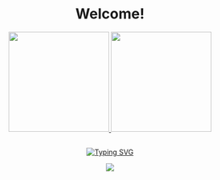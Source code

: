<h1 align="center" >Welcome!</h1>


<div align="center">
  <a href="https://github.com/dnzlucas">
  <img height="200px" src="https://github-readme-stats.vercel.app/api?username=dnzLucas&show_icons=true&theme=gotham&include_all_commits=true&count_private=true"/>
</a>
<a href="https://github.com/dnzlucas">
  <img height="200px" src="https://github-readme-stats.vercel.app/api?username=dnzLucas&show_icons=true&theme=gotham&include_all_commits=true&count_private=true"/>
</a>
  
</div>


##



<div align="center">
 
[![Typing SVG](https://readme-typing-svg.herokuapp.com/?center=true&vCenter=true&width=1000&lines=Visit+Counter)](https://github/dnzlucas/)
<p><img src="https://profile-counter.glitch.me/{dnzlucas}/count.svg" /></p> 

</div>
